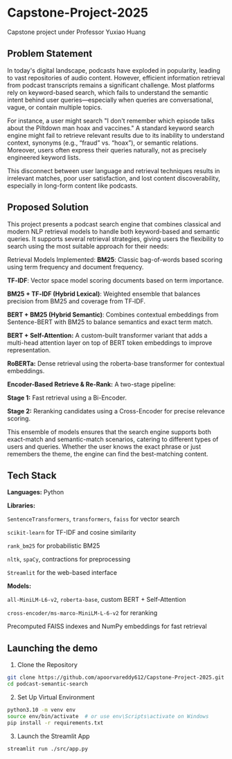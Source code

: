 # Capstone-Project-2025
Capstone project under Professor Yuxiao Huang

## Problem Statement
In today's digital landscape, podcasts have exploded in popularity, leading to vast repositories of audio content. However, efficient information retrieval from podcast transcripts remains a significant challenge. Most platforms rely on keyword-based search, which fails to understand the semantic intent behind user queries—especially when queries are conversational, vague, or contain multiple topics.

For instance, a user might search "I don't remember which episode talks about the Piltdown man hoax and vaccines." A standard keyword search engine might fail to retrieve relevant results due to its inability to understand context, synonyms (e.g., “fraud” vs. “hoax”), or semantic relations. Moreover, users often express their queries naturally, not as precisely engineered keyword lists.

This disconnect between user language and retrieval techniques results in irrelevant matches, poor user satisfaction, and lost content discoverability, especially in long-form content like podcasts.

## Proposed Solution
This project presents a podcast search engine that combines classical and modern NLP retrieval models to handle both keyword-based and semantic queries. It supports several retrieval strategies, giving users the flexibility to search using the most suitable approach for their needs:

Retrieval Models Implemented:
**BM25**: Classic bag-of-words based scoring using term frequency and document frequency.

**TF‑IDF**: Vector space model scoring documents based on term importance.

**BM25 + TF‑IDF (Hybrid Lexical)**: Weighted ensemble that balances precision from BM25 and coverage from TF‑IDF.

**BERT + BM25 (Hybrid Semantic)**: Combines contextual embeddings from Sentence-BERT with BM25 to balance semantics and exact term match.

**BERT + Self-Attention:** A custom-built transformer variant that adds a multi-head attention layer on top of BERT token embeddings to improve representation.

**RoBERTa:** Dense retrieval using the roberta-base transformer for contextual embeddings.

**Encoder-Based Retrieve & Re-Rank:** A two-stage pipeline:

**Stage 1:** Fast retrieval using a Bi-Encoder.

**Stage 2:** Reranking candidates using a Cross-Encoder for precise relevance scoring.

This ensemble of models ensures that the search engine supports both exact-match and semantic-match scenarios, catering to different types of users and queries. Whether the user knows the exact phrase or just remembers the theme, the engine can find the best-matching content.

## Tech Stack
**Languages:** Python

**Libraries:**

`SentenceTransformers`, `transformers`, `faiss` for vector search

`scikit-learn` for TF-IDF and cosine similarity

`rank_bm25` for probabilistic BM25

`nltk`, `spaCy`, contractions for preprocessing

`Streamlit` for the web-based interface

**Models:**

`all-MiniLM-L6-v2`, `roberta-base`, custom BERT + Self-Attention

`cross-encoder/ms-marco-MiniLM-L-6-v2` for reranking

Precomputed FAISS indexes and NumPy embeddings for fast retrieval

## Launching the demo
1. Clone the Repository
```bash
git clone https://github.com/apoorvareddy612/Capstone-Project-2025.git
cd podcast-semantic-search
```
2. Set Up Virtual Environment
```bash
python3.10 -m venv env
source env/bin/activate  # or use env\Scripts\activate on Windows
pip install -r requirements.txt
```
3. Launch the Streamlit App
```bash
streamlit run ./src/app.py
```
